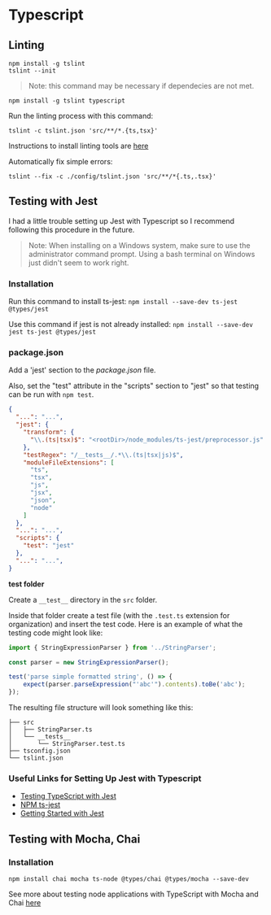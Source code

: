 Typescript
==========

Linting
-------

```
npm install -g tslint
tslint --init
```

> Note: this command may be necessary if dependecies are not met.

`npm install -g tslint typescript`

Run the linting process with this command:

`tslint -c tslint.json 'src/**/*.{ts,tsx}'`

Instructions to install linting tools are [here](https://rjzaworski.com/2016/12/testing-typescript-with-jest)

Automatically fix simple errors:

`tslint --fix -c ./config/tslint.json 'src/**/*{.ts,.tsx}'`

Testing with Jest
-----------------

I had a little trouble setting up Jest with Typescript so I recommend following this procedure in the future.

> Note: When installing on a Windows system, make sure to use the administrator command prompt.  Using a bash terminal on Windows just didn't seem to work right.

### Installation ###

Run this command to install ts-jest:
`npm install --save-dev ts-jest @types/jest`

Use this command if jest is not already installed:
`npm install --save-dev jest ts-jest @types/jest`

### package.json ###

Add a 'jest' section to the _package.json_ file.

Also, set the "test" attribute in the "scripts" section to "jest" so that testing can be run with `npm test`.

```json
{
  "...": "...",
  "jest": {
    "transform": {
      "\\.(ts|tsx)$": "<rootDir>/node_modules/ts-jest/preprocessor.js"
    },
    "testRegex": "/__tests__/.*\\.(ts|tsx|js)$",
    "moduleFileExtensions": [
      "ts",
      "tsx",
      "js",
      "jsx",
      "json",
      "node"
    ]
  },
  "...": "...",
  "scripts": {
    "test": "jest"
  },
  "...": "...",
}
```

**__test__ folder**

Create a `__test__` directory in the `src` folder.

Inside that folder create a test file (with the `.test.ts` extension for organization) and insert the test code.  Here is an example of what the testing code might look like:

```ts
import { StringExpressionParser } from '../StringParser';

const parser = new StringExpressionParser();

test('parse simple formatted string', () => {
    expect(parser.parseExpression("'abc'").contents).toBe('abc');
});
```

The resulting file structure will look something like this:

```
├── src
│   ├── StringParser.ts
│   └── __tests__
│       └── StringParser.test.ts
├── tsconfig.json
└── tslint.json
```

### Useful Links for Setting Up Jest with Typescript ###

* [Testing TypeScript with Jest](https://rjzaworski.com/2016/12/testing-typescript-with-jest)
* [NPM ts-jest](https://www.npmjs.com/package/ts-jest)
* [Getting Started with Jest](https://facebook.github.io/jest/docs/en/getting-started.html)

Testing with Mocha, Chai
------------------------

### Installation ###

`npm install chai mocha ts-node @types/chai @types/mocha --save-dev`

See more about testing node applications with TypeScript with Mocha and Chai [here](https://journal.artfuldev.com/unit-testing-node-applications-with-typescript-using-mocha-and-chai-384ef05f32b2)